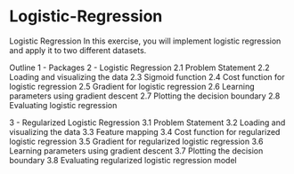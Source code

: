 # Logistic-Regression
Logistic Regression
In this exercise, you will implement logistic regression and apply it to two different datasets.

Outline
1 - Packages
2 - Logistic Regression
2.1 Problem Statement
2.2 Loading and visualizing the data
2.3 Sigmoid function
2.4 Cost function for logistic regression
2.5 Gradient for logistic regression
2.6 Learning parameters using gradient descent
2.7 Plotting the decision boundary
2.8 Evaluating logistic regression

3 - Regularized Logistic Regression
3.1 Problem Statement
3.2 Loading and visualizing the data
3.3 Feature mapping
3.4 Cost function for regularized logistic regression
3.5 Gradient for regularized logistic regression
3.6 Learning parameters using gradient descent
3.7 Plotting the decision boundary
3.8 Evaluating regularized logistic regression model
